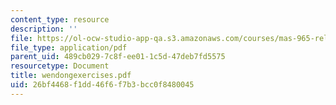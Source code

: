 ```yaml
---
content_type: resource
description: ''
file: https://ol-ocw-studio-app-qa.s3.amazonaws.com/courses/mas-965-relational-machines-spring-2005/26bf4468f1dd46f6f7b3bcc0f8480045_wendongexercises.pdf
file_type: application/pdf
parent_uid: 489cb029-7c8f-ee01-1c5d-47deb7fd5575
resourcetype: Document
title: wendongexercises.pdf
uid: 26bf4468-f1dd-46f6-f7b3-bcc0f8480045
---
```

